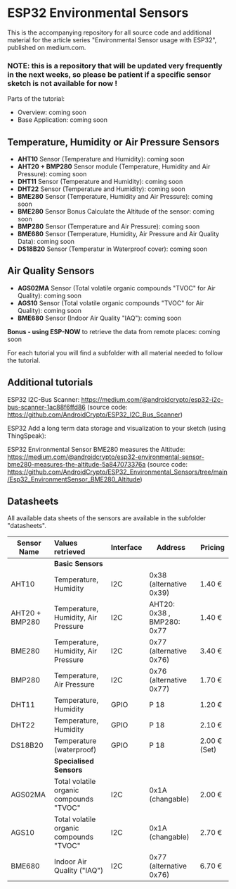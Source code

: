 # ESP32 Environmental Sensors
This is the accompanying repository for all source code and additional material for the article series "Environmental Sensor usage with ESP32", published on medium.com.

### NOTE: this is a repository that will be updated very frequently in the next weeks, so please be patient if a specific sensor sketch is not available for now !

Parts of the tutorial:
- Overview: coming soon
- Base Application: coming soon
## Temperature, Humidity or Air Pressure Sensors
- **AHT10** Sensor (Temperature and Humidity): coming soon
- **AHT20 + BMP280** Sensor module (Temperature, Humidity and Air Pressure): coming soon
- **DHT11** Sensor (Temperature and Humidity): coming soon
- **DHT22** Sensor (Temperature and Humidity): coming soon
- **BME280** Sensor (Temperature, Humidity and Air Pressure): coming soon
- **BME280** Sensor Bonus Calculate the Altitude of the sensor: coming soon
- **BMP280** Sensor (Temperature and Air Pressure): coming soon
- **BME680** Sensor (Temperature, Humidity, Air Pressure and Air Quality Data): coming soon
- **DS18B20** Sensor (Temperatur in Waterproof cover): coming soon
## Air Quality Sensors
- **AGS02MA** Sensor (Total volatile organic compounds "TVOC" for Air Quality): coming soon
- **AGS10** Sensor (Total volatile organic compounds "TVOC" for Air Quality): coming soon
- **BME680** Sensor (Indoor Air Quality "IAQ"): coming soon
 
**Bonus - using ESP-NOW** to retrieve the data from remote places: coming soon

For each tutorial you will find a subfolder with all material needed to follow the tutorial.

## Additional tutorials

ESP32 I2C-Bus Scanner: https://medium.com/@androidcrypto/esp32-i2c-bus-scanner-1ac88f6ffd86 (source code: https://github.com/AndroidCrypto/ESP32_I2C_Bus_Scanner)

ESP32 Add a long term data storage and visualization to your sketch (using ThingSpeak): 

ESP32 Environmental Sensor BME280 measures the Altitude: https://medium.com/@androidcrypto/esp32-environmental-sensor-bme280-measures-the-altitude-5a847073376a (source code: https://github.com/AndroidCrypto/ESP32_Environmental_Sensors/tree/main/Esp32_EnvironmentSensor_BME280_Altitude)

## Datasheets

All available data sheets of the sensors are available in the subfolder "datasheets".

| Sensor Name | Values retrieved | Interface | Address | Pricing |
|-------------|:-----------------|:----------|---------|---------|
| | **Basic Sensors** | | | | EUR |
| AHT10 | Temperature, Humidity | I2C | 0x38 (alternative 0x39) | 1.40 € |
| AHT20 + BMP280 | Temperature, Humidity, Air Pressure | I2C | AHT20: 0x38 , BMP280: 0x77 | 1.40 € |
| BME280 | Temperature, Humidity, Air Pressure | I2C | 0x77 (alternative 0x76) | 3.40 € | 
| BMP280 | Temperature, Air Pressure | I2C | 0x76 (alternative 0x77) | 1.70 € | 
| DHT11 | Temperature, Humidity | GPIO | P 18 | 1.20 € |
| DHT22 | Temperature, Humidity | GPIO | P 18 | 2.10 € |
| DS18B20 | Temperature (waterproof) | GPIO | P 18 | 2.00 € (Set) |
| | **Specialised Sensors** | |
| AGS02MA | Total volatile organic compounds "TVOC" | I2C | 0x1A (changable) | 2.00 € |
| AGS10 | Total volatile organic compounds "TVOC" | I2C | 0x1A (changable) | 2.70 € |
| BME680 | Indoor Air Quality ("IAQ") | I2C | 0x77 (alternative 0x76) | 6.70 € |


